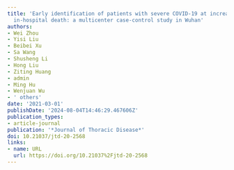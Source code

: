 ```yaml
---
title: 'Early identification of patients with severe COVID-19 at increased risk of
  in-hospital death: a multicenter case-control study in Wuhan'
authors:
- Wei Zhou
- Yisi Liu
- Beibei Xu
- Sa Wang
- Shusheng Li
- Hong Liu
- Ziting Huang
- admin
- Ming Hu
- Wenjuan Wu
- ' others'
date: '2021-03-01'
publishDate: '2024-08-04T14:46:29.467606Z'
publication_types:
- article-journal
publication: '*Journal of Thoracic Disease*'
doi: 10.21037/jtd-20-2568
links:
- name: URL
  url: https://doi.org/10.21037%2Fjtd-20-2568
---
```

